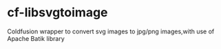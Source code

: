 # cf-libsvgtoimage
Coldfusion wrapper to convert svg images to jpg/png images,with use of Apache Batik library
